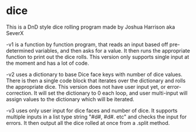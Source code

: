 # dice
This is a DnD style dice rolling program made by Joshua Harrison aka SeverX

-v1 is a function by function program, that reads an input based off pre-determined variables, and then asks for a value. It then runs the appropriate function to print out the dice rolls.
This version only supports single input at the moment and has a lot of code.

-v2 uses a dictionary to base Dice face keys with number of dice values. There is then a single code block that iterates over the dictionary and rolls the appropriate dice.
This version does not have user input yet, or error-correction. It will set the dictionary to 0 each loop, and user multi-input will assign values to the dictionary which will be iterated.

-v3 uses only user input for dice faces and number of dice. It supports multiple inputs in a list type string "#d#, #d#. etc" and checks the input for errors.
It then output all the dice rolled at once from a .split method.
